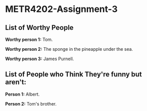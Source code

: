 METR4202-Assignment-3
=====================

List of Worthy People
-----------
__Worthy person 1:__  Tom.

__Worthy person 2:__  The sponge in the pineapple under the sea.

__Worthy person 3:__  James Purnell.


List of People who Think They're funny but aren't:
-----------
__Person 1:__ Albert.

__Person 2:__ Tom's brother.

